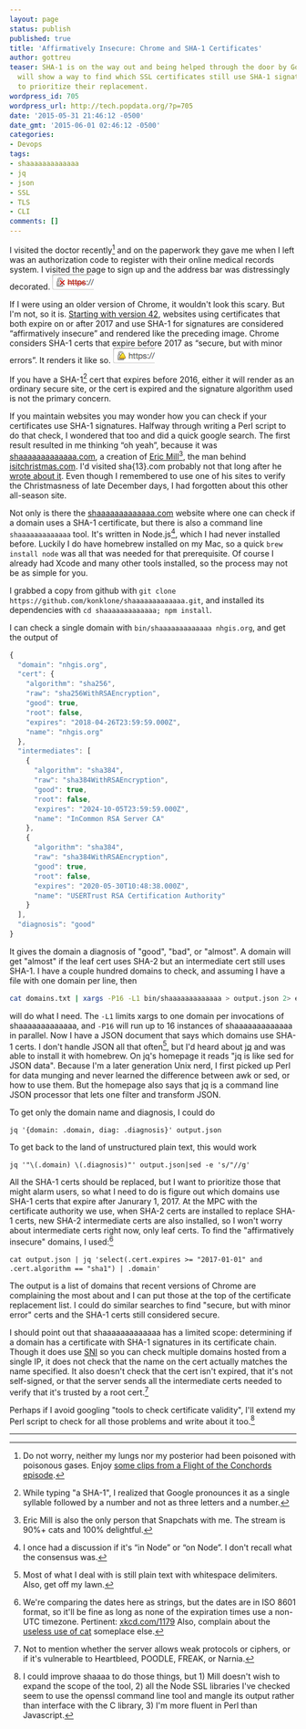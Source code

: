 ```yaml
---
layout: page
status: publish
published: true
title: 'Affirmatively Insecure: Chrome and SHA-1 Certificates'
author: gottreu
teaser: SHA-1 is on the way out and being helped through the door by Google.  Brian
  will show a way to find which SSL certificates still use SHA-1 signatures and how
  to prioritize their replacement.
wordpress_id: 705
wordpress_url: http://tech.popdata.org/?p=705
date: '2015-05-31 21:46:12 -0500'
date_gmt: '2015-06-01 02:46:12 -0500'
categories:
- Devops
tags:
- shaaaaaaaaaaaaa
- jq
- json
- SSL
- TLS
- CLI
comments: []
---
```


I visited the doctor recently[^1] and on the paperwork they gave me when I left was an authorization code to register with their online medical records system. I visited the page to sign up and the address bar was distressingly decorated. ![HTTPS in strikethrough with a red X over a lock][img-insecure]

If I were using an older version of Chrome, it wouldn't look this scary. But I'm not, so it is. [Starting with version 42][L1], websites using certificates that both expire on or after 2017 and use SHA-1 for signatures are considered “affirmatively insecure” and rendered like the preceding image. Chrome considers SHA-1 certs that expire before 2017 as “secure, but with minor errors”. It renders it like so. ![Lock with yellow triangle][img-minor]

If you have a SHA-1[^2] cert that expires before 2016, either it will render as an ordinary secure site, or the cert is expired and the signature algorithm used is not the primary concern.

If you maintain websites you may wonder how you can check if your certificates use SHA-1 signatures. Halfway through writing a Perl script to do that check, I wondered that too and did a quick google search. The first result resulted in me thinking “oh yeah”, because it was [shaaaaaaaaaaaaa.com][L2], a creation of [Eric Mill][L3][^3], the man behind [isitchristmas.com][L4]. I'd visited sha{13}.com probably not that long after he [wrote about it][L5]. Even though I remembered to use one of his sites to verify the Christmasness of late December days, I had forgotten about this other all-season site.

Not only is there the [shaaaaaaaaaaaaa.com][L2] website where one can check if a domain uses a SHA-1 certificate, but there is also a command line `shaaaaaaaaaaaaa` tool. It's written in Node.js[^4], which I had never installed before. Luckily I do have homebrew installed on my Mac, so a quick `brew install node` was all that was needed for that prerequisite. Of course I already had Xcode and many other tools installed, so the process may not be as simple for you.

I grabbed a copy from github with
`git clone https://github.com/konklone/shaaaaaaaaaaaaa.git`,
and installed its dependencies with
`cd shaaaaaaaaaaaaa; npm install`.

I can check a single domain with `bin/shaaaaaaaaaaaaa nhgis.org`, and get the output of

```javascript
{
  "domain": "nhgis.org",
  "cert": {
    "algorithm": "sha256",
    "raw": "sha256WithRSAEncryption",
    "good": true,
    "root": false,
    "expires": "2018-04-26T23:59:59.000Z",
    "name": "nhgis.org"
  },
  "intermediates": [
    {
      "algorithm": "sha384",
      "raw": "sha384WithRSAEncryption",
      "good": true,
      "root": false,
      "expires": "2024-10-05T23:59:59.000Z",
      "name": "InCommon RSA Server CA"
    },
    {
      "algorithm": "sha384",
      "raw": "sha384WithRSAEncryption",
      "good": true,
      "root": false,
      "expires": "2020-05-30T10:48:38.000Z",
      "name": "USERTrust RSA Certification Authority"
    }
  ],
  "diagnosis": "good"
}
```

It gives the domain a diagnosis of "good", "bad", or "almost". A domain will get "almost" if the leaf cert uses SHA-2 but an intermediate cert still uses SHA-1.
I have a couple hundred domains to check, and assuming I have a file with one domain per line, then

```bash
cat domains.txt | xargs -P16 -L1 bin/shaaaaaaaaaaaaa > output.json 2> error.json
```

will do what I need. The `-L1` limits xargs to one domain per invocations of shaaaaaaaaaaaaa, and `-P16` will run up to 16 instances of shaaaaaaaaaaaaa in parallel.
Now I have a JSON document that says which domains use SHA-1 certs. I don't handle JSON all that often[^5], but I'd heard about <a href="http://stedolan.github.io/jq/">jq</a> and was able to install it with homebrew. On jq's homepage it reads "jq is like sed for JSON data". Because I'm a later generation Unix nerd, I first picked up Perl for data munging and never learned the difference between awk or sed, or how to use them. But the homepage also says that jq is a command line JSON processor that lets one filter and transform JSON.

To get only the domain name and diagnosis, I could do

```
jq '{domain: .domain, diag: .diagnosis}' output.json
```

To get back to the land of unstructured plain text, this would work

```
jq '"\(.domain) \(.diagnosis)"' output.json|sed -e 's/"//g'
```

All the SHA-1 certs should be replaced, but I want to prioritize those that might alarm users, so what I need to do is figure out which domains use SHA-1 certs that expire after Janurary 1, 2017.  At the MPC with the certificate authority we use, when SHA-2 certs are installed to replace SHA-1 certs, new SHA-2 intermediate certs are also installed, so I won't worry about intermediate certs right now, only leaf certs. To find the "affirmatively insecure" domains, I used:[^6]

```
cat output.json | jq 'select(.cert.expires >= "2017-01-01" and .cert.algorithm == "sha1") | .domain'
```

The output is a list of domains that recent versions of Chrome are complaining the most about and I can put those at the top of the certificate replacement list. I could do similar searches to find "secure, but with minor error" certs and the SHA-1 certs still considered secure.

I should point out that shaaaaaaaaaaaaa has a limited scope: determining if a domain has a certificate with SHA-1 signatures in its certificate chain. Though it does use [SNI](http://en.wikipedia.org/wiki/Server_Name_Indication) so you can check multiple domains hosted from a single IP, it does not check that the name on the cert actually matches the name specified. It also doesn't check that the cert isn't expired, that it's not self-signed, or that the server sends all the intermediate certs needed to verify that it's trusted by a root cert.[^8]

Perhaps if I avoid googling "tools to check certificate validity", I'll extend my Perl script to check for all those problems and write about it too.[^9]

<hr/>

[img-insecure]: /images/from_wp/crop-insecure.png "Affirmatively insecure"
[img-minor]: /images/from_wp/crop-minor-errors.png "Secure, but with minor errors"
[L1]: http://googleonlinesecurity.blogspot.com/2014/09/gradually-sunsetting-sha-1.html
[L2]: https://shaaaaaaaaaaaaa.com/
[L3]: https://konklone.com/
[L4]: https://isitchristmas.com/
[L5]: https://konklone.com/post/why-google-is-hurrying-the-web-to-kill-sha-1
[L6]: https://www.youtube.com/watch?v=B1BdQcJ2ZYY
[^1]: Do not worry, neither my lungs nor my posterior had been poisoned with poisonous gases.  Enjoy [some clips from a Flight of the Conchords episode][L6].
[^2]: While typing "a SHA-1", I realized that Google pronounces it as a single syllable followed by a number and not as three letters and a number.
[^3]: Eric Mill is also the only person that Snapchats with me. The stream is 90%+ cats and 100% delightful.
[^4]: I once had a discussion if it's “in Node” or “on Node”. I don't recall what the consensus was.
[^5]: Most of what I deal with is still plain text with whitespace delimiters. Also, get off my lawn.
[^6]: We're comparing the dates here as strings, but the dates are in ISO 8601 format, so it'll be fine as long as none of the expiration times use a non-UTC timezone. Pertinent: [xkcd.com/1179](https://xkcd.com/1179/) Also, complain about the [useless use of cat](http://www.smallo.ruhr.de/award.html) someplace else.
[^8]: Not to mention whether the server allows weak protocols or ciphers, or if it's vulnerable to Heartbleed, POODLE, FREAK, or Narnia.
[^9]: I could improve shaaaa to do those things, but 1) Mill doesn't wish to expand the scope of the tool, 2) all the Node SSL libraries I've checked seem to use the openssl command line tool and mangle its output rather than interface with the C library, 3) I'm more fluent in Perl than Javascript.
